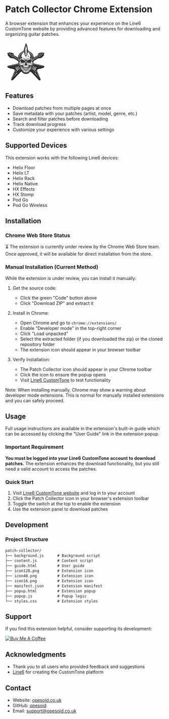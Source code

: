 # Patch Collector Chrome Extension

A browser extension that enhances your experience on the Line6 CustomTone website by providing advanced features for downloading and organizing guitar patches.

![Patch Collector](https://github.com/opesoid/patch-collector/blob/main/icons/icon128.png?raw=true)

## Features

- Download patches from multiple pages at once
- Save metadata with your patches (artist, model, genre, etc.)
- Search and filter patches before downloading
- Track download progress
- Customize your experience with various settings

## Supported Devices

This extension works with the following Line6 devices:
- Helix Floor
- Helix LT
- Helix Rack
- Helix Native
- HX Effects
- HX Stomp
- Pod Go
- Pod Go Wireless

## Installation

### Chrome Web Store Status

⏳ The extension is currently under review by the Chrome Web Store team. Once approved, it will be available for direct installation from the store.

### Manual Installation (Current Method)

While the extension is under review, you can install it manually:

1. Get the source code:
   - Click the green "Code" button above
   - Click "Download ZIP" and extract it


2. Install in Chrome:
   - Open Chrome and go to `chrome://extensions/`
   - Enable "Developer mode" in the top-right corner
   - Click "Load unpacked"
   - Select the extracted folder (if you downloaded the zip) or the cloned repository folder
   - The extension icon should appear in your browser toolbar

3. Verify Installation:
   - The Patch Collector icon should appear in your Chrome toolbar
   - Click the icon to ensure the popup opens
   - Visit [Line6 CustomTone](https://line6.com/customtone/) to test functionality

Note: When installing manually, Chrome may show a warning about developer mode extensions. This is normal for manually installed extensions and you can safely proceed.

## Usage

Full usage instructions are available in the extension's built-in guide which can be accessed by clicking the "User Guide" link in the extension popup.

### Important Requirement

**You must be logged into your Line6 CustomTone account to download patches.** The extension enhances the download functionality, but you still need a valid account to access the patches.

### Quick Start

1. Visit [Line6 CustomTone website](https://line6.com/customtone/) and log in to your account
2. Click the Patch Collector icon in your browser's extension toolbar
3. Toggle the switch at the top to enable the extension
4. Use the extension panel to download patches

## Development

### Project Structure

```
patch-collector/
├── background.js      # Background script
├── content.js         # Content script
├── guide.html         # User guide
├── icon128.png        # Extension icon
├── icon48.png         # Extension icon
├── icon16.png         # Extension icon
├── manifest.json      # Extension manifest
├── popup.html         # Extension popup
├── popup.js           # Popup logic
└── styles.css         # Extension styles
```


## Support

If you find this extension helpful, consider supporting its development:

[<img src="https://cdn.buymeacoffee.com/buttons/v2/default-yellow.png" alt="Buy Me A Coffee" width="150">](https://www.buymeacoffee.com/opesoid)

## Acknowledgments

- Thank you to all users who provided feedback and suggestions
- [Line6](https://line6.com/) for creating the CustomTone platform

## Contact

- Website: [opesoid.co.uk](https://opesoid.co.uk)
- GitHub: [opesoid](https://github.com/opesoid)
- Email: support@opesoid.co.uk 
